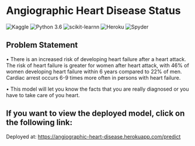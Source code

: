 # Angiographic Heart Disease Status
![Kaggle](https://img.shields.io/badge/Dataset-Kaggle-blue.svg)  ![Python 3.6](https://img.shields.io/badge/Python-3.6-brightgreen.svg)  ![scikit-learnn](https://img.shields.io/badge/Library-Scikit_Learn-orange.svg)  ![Heroku](https://img.shields.io/badge/Deployment-Heruko-purple.svg)  ![Spyder](https://img.shields.io/badge/IDE-Spyder-green.svg)
## Problem Statement
• There is an increased risk of developing heart failure after a heart attack. The risk of heart failure is greater for women after heart attack, with 46% of women developing heart failure within 6 years compared to 22% of men. Cardiac arrest occurs 6-9 times more often in persons with heart failure.

• This model will let you know the facts that you are really diagnosed or you have to take care of you heart.
## If you want to view the deployed model, click on the following link:<br />
Deployed at: https://angiographic-heart-disease.herokuapp.com/predict
